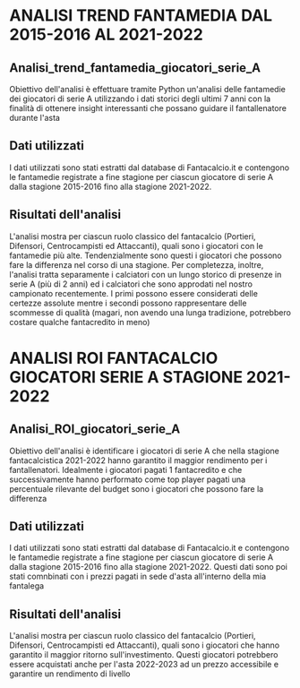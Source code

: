 # ANALISI TREND FANTAMEDIA DAL 2015-2016 AL 2021-2022

## Analisi_trend_fantamedia_giocatori_serie_A
Obiettivo dell'analisi è effettuare tramite Python un'analisi delle fantamedie dei giocatori di serie A utilizzando i dati storici degli ultimi 7 anni con la finalità di ottenere insight interessanti che possano guidare il fantallenatore durante l'asta

## Dati utilizzati
I dati utilizzati sono stati estratti dal database di Fantacalcio.it e contengono le fantamedie registrate a fine stagione per ciascun giocatore di serie A dalla stagione 2015-2016 fino alla stagione 2021-2022.

## Risultati dell'analisi
L'analisi mostra per ciascun ruolo classico del fantacalcio (Portieri, Difensori, Centrocampisti ed Attaccanti), quali sono i giocatori con le fantamedie più alte. Tendenzialmente sono questi i giocatori che possono fare la differenza nel corso di una stagione. Per completezza, inoltre, l'analisi tratta separamente i calciatori con un lungo storico di presenze in serie A (più di 2 anni) ed i calciatori che sono approdati nel nostro campionato recentemente. I primi possono essere considerati delle certezze assolute mentre i secondi possono rappresentare delle scommesse di qualità (magari, non avendo una lunga tradizione, potrebbero costare qualche fantacredito in meno)

# ANALISI ROI FANTACALCIO GIOCATORI SERIE A STAGIONE 2021-2022

## Analisi_ROI_giocatori_serie_A
Obiettivo dell'analisi è identificare i giocatori di serie A che nella stagione fantacalcistica 2021-2022 hanno garantito il maggior rendimento per i fantallenatori. Idealmente i giocatori pagati 1 fantacredito e che successivamente hanno performato come top player pagati una percentuale rilevante del budget sono i giocatori che possono fare la differenza

## Dati utilizzati
I dati utilizzati sono stati estratti dal database di Fantacalcio.it e contengono le fantamedie registrate a fine stagione per ciascun giocatore di serie A dalla stagione 2015-2016 fino alla stagione 2021-2022. Questi dati sono poi stati comnbinati con i prezzi pagati in sede d'asta all'interno della mia fantalega

## Risultati dell'analisi
L'analisi mostra per ciascun ruolo classico del fantacalcio (Portieri, Difensori, Centrocampisti ed Attaccanti), quali sono i giocatori che hanno garantito il maggior ritorno sull'investimento. Questi giocatori potrebbero essere acquistati anche per l'asta 2022-2023 ad un prezzo accessibile e garantire un rendimento di livello
